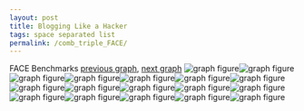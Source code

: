```yaml
---
layout: post
title: Blogging Like a Hacker
tags: space separated list
permalink: /comb_triple_FACE/
---
```


FACE Benchmarks
[previous graph](./comb_triple_F/), [next graph](./comb_triple_FLOYD/)
<img src="./images/triple/FACE/FACE-AVL_box.png" alt="graph figure"><img src="./images/triple/FACE/FACE-A_box.png" alt="graph figure"><img src="./images/triple/FACE/FACE-CYPHERD_box.png" alt="graph figure"><img src="./images/triple/FACE/FACE-EGG_box.png" alt="graph figure"><img src="./images/triple/FACE/FACE-FACE_box.png" alt="graph figure"><img src="./images/triple/FACE/FACE-FLOYD_box.png" alt="graph figure"><img src="./images/triple/FACE/FACE-F_box.png" alt="graph figure"><img src="./images/triple/FACE/FACE-H_box.png" alt="graph figure"><img src="./images/triple/FACE/FACE-JSOND_box.png" alt="graph figure"><img src="./images/triple/FACE/FACE-K_box.png" alt="graph figure"><img src="./images/triple/FACE/FACE-O_box.png" alt="graph figure"><img src="./images/triple/FACE/FACE-PDFD_box.png" alt="graph figure"><img src="./images/triple/FACE/FACE-RB_box.png" alt="graph figure"><img src="./images/triple/FACE/FACE-ROD_box.png" alt="graph figure"><img src="./images/triple/FACE/FACE-SMATRIX_box.png" alt="graph figure"><img src="./images/triple/FACE/FACE-SORTD_box.png" alt="graph figure"><img src="./images/triple/FACE/FACE-ZB_box.png" alt="graph figure">